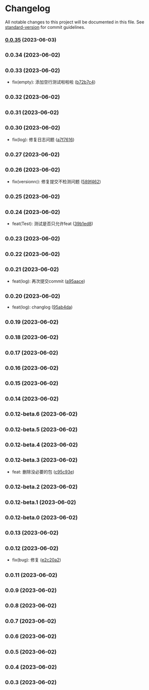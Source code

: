 # Changelog

All notable changes to this project will be documented in this file. See [standard-version](https://github.com/conventional-changelog/standard-version) for commit guidelines.

### [0.0.35](https://github.com/HikeBao/mock/compare/v0.0.34...v0.0.35) (2023-06-03)

## <small>0.0.34 (2023-06-02)</small>




## <small>0.0.33 (2023-06-02)</small>

* fix(empty): 添加空行测试啦啦啦 ([b72b7c4](https://github.com/HikeBao/mock/commit/b72b7c4))



## <small>0.0.32 (2023-06-02)</small>




## <small>0.0.31 (2023-06-02)</small>




## <small>0.0.30 (2023-06-02)</small>

* fix(log): 修复日志问题 ([a7f7616](https://github.com/HikeBao/mock/commit/a7f7616))



## <small>0.0.27 (2023-06-02)</small>




## <small>0.0.26 (2023-06-02)</small>

* fix(versionrc): 修复提交不检测问题 ([589f462](https://github.com/HikeBao/mock/commit/589f462))



## <small>0.0.25 (2023-06-02)</small>




## <small>0.0.24 (2023-06-02)</small>

* feat(Test): 测试是否只允许feat ([39b1ed8](https://github.com/HikeBao/mock/commit/39b1ed8))



## <small>0.0.23 (2023-06-02)</small>




## <small>0.0.22 (2023-06-02)</small>




## <small>0.0.21 (2023-06-02)</small>

* feat(log): 再次提交commit ([a95aace](https://github.com/HikeBao/mock/commit/a95aace))



## <small>0.0.20 (2023-06-02)</small>

* feat(log): changlog ([95ab4da](https://github.com/HikeBao/mock/commit/95ab4da))



## <small>0.0.19 (2023-06-02)</small>




## <small>0.0.18 (2023-06-02)</small>




## <small>0.0.17 (2023-06-02)</small>




## <small>0.0.16 (2023-06-02)</small>




## <small>0.0.15 (2023-06-02)</small>




## <small>0.0.14 (2023-06-02)</small>




## <small>0.0.12-beta.6 (2023-06-02)</small>




## <small>0.0.12-beta.5 (2023-06-02)</small>




## <small>0.0.12-beta.4 (2023-06-02)</small>




## <small>0.0.12-beta.3 (2023-06-02)</small>

* feat: 删除没必要的包 ([c95c93e](https://github.com/HikeBao/mock/commit/c95c93e))



## <small>0.0.12-beta.2 (2023-06-02)</small>




## <small>0.0.12-beta.1 (2023-06-02)</small>




## <small>0.0.12-beta.0 (2023-06-02)</small>




## <small>0.0.13 (2023-06-02)</small>




## <small>0.0.12 (2023-06-02)</small>

* fix(bug): 修复 ([e2c20a2](https://github.com/HikeBao/mock/commit/e2c20a2))



## <small>0.0.11 (2023-06-02)</small>




## <small>0.0.9 (2023-06-02)</small>




## <small>0.0.8 (2023-06-02)</small>




## <small>0.0.7 (2023-06-02)</small>




## <small>0.0.6 (2023-06-02)</small>




## <small>0.0.5 (2023-06-02)</small>




## <small>0.0.4 (2023-06-02)</small>




## <small>0.0.3 (2023-06-02)</small>
